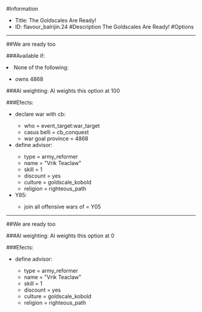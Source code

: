 #Information
 - Title: The Goldscales Are Ready!
 - ID: flavour_balrijin.24
#Description
The Goldscales Are Ready!
#Options

___
##We are ready too

###Available if:
<li>None of the following:</li><ul><li>owns 4868</li></ul>

###AI weighting:
AI weights this option at 100


###Efects:<ul><li>declare war with cb:</li><ul><li>who = event_target:war_target</li><li>casus belli = cb_conquest</li><li>war goal province = 4868</li></ul><li>define advisor:</li><ul><li>type = army_reformer</li><li>name = "Vrik Teaclaw"</li><li>skill = 1</li><li>discount = yes</li><li>culture = goldscale_kobold</li><li>religion = righteous_path</li></ul><li>Y85:</li><ul><li>join all offensive wars of = Y05</li></ul></ul>

___
##We are ready too

###AI weighting:
AI weights this option at 0


###Efects:<ul><li>define advisor:</li><ul><li>type = army_reformer</li><li>name = "Vrik Teaclaw"</li><li>skill = 1</li><li>discount = yes</li><li>culture = goldscale_kobold</li><li>religion = righteous_path</li></ul></ul>

